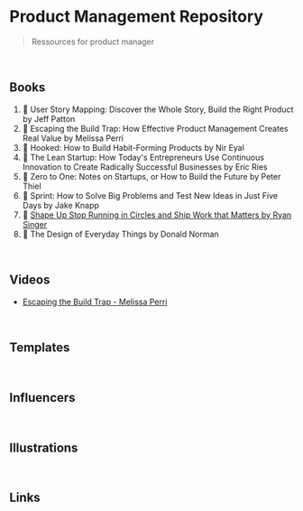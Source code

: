 # Product Management Repository

> Ressources for product manager

<br>

## Books

1. &#128215; User Story Mapping: Discover the Whole Story, Build the Right Product by Jeff Patton
2. &#128215; Escaping the Build Trap: How Effective Product Management Creates Real Value by Melissa Perri
3. &#128215; Hooked: How to Build Habit-Forming Products by Nir Eyal
4. &#128215; The Lean Startup: How Today's Entrepreneurs Use Continuous Innovation to Create Radically Successful Businesses by Eric Ries
5. &#128215; Zero to One: Notes on Startups, or How to Build the Future by Peter Thiel
6. &#128215; Sprint: How to Solve Big Problems and Test New Ideas in Just Five Days by Jake Knapp
7. &#128215; [Shape Up Stop Running in Circles and Ship Work that Matters by Ryan Singer](https://basecamp.com/shapeup)
8. &#128215; The Design of Everyday Things by Donald Norman

<br>

## Videos
- [Escaping the Build Trap - Melissa Perri](https://www.youtube.com/watch?v=DmJXpI7OJuY)

<br>

## Templates

<br>

## Influencers

<br>

## Illustrations

<br>

## Links
